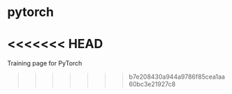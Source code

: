 # pytorch
<<<<<<< HEAD
=======
Training page for PyTorch
>>>>>>> b7e208430a944a9786f85cea1aa60bc3e21927c8
